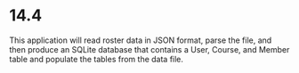 # 14.4

This application will read roster data in JSON format, parse the file, and then produce an SQLite database that contains a User, Course, and Member table and populate the tables from the data file.